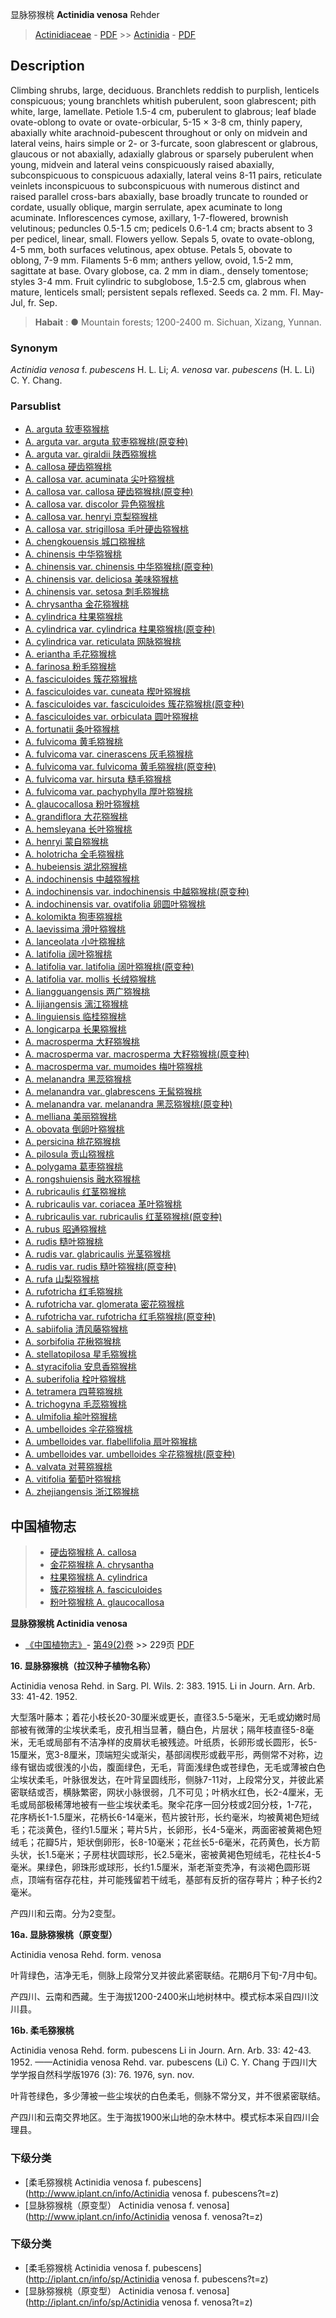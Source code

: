 显脉猕猴桃 **Actinidia venosa** Rehder

> [Actinidiaceae](Actinidiaceae-猕猴桃科.md) - [PDF](http://www.iplant.cn/foc/pdf/Actinidiaceae.pdf) >> [Actinidia](Actinidia-猕猴桃属.md) - [PDF](http://www.iplant.cn/foc/pdf/Actinidia.pdf)

## Description

Climbing shrubs, large, deciduous. Branchlets reddish to purplish, lenticels conspicuous; young branchlets whitish puberulent, soon glabrescent; pith white, large, lamellate. Petiole 1.5-4 cm, puberulent to glabrous; leaf blade ovate-oblong to ovate or ovate-orbicular, 5-15 × 3-8 cm, thinly papery, abaxially white arachnoid-pubescent throughout or only on midvein and lateral veins, hairs simple or 2- or 3-furcate, soon glabrescent or glabrous, glaucous or not abaxially, adaxially glabrous or sparsely puberulent when young, midvein and lateral veins conspicuously raised abaxially, subconspicuous to conspicuous adaxially, lateral veins 8-11 pairs, reticulate veinlets inconspicuous to subconspicuous with numerous distinct and raised parallel cross-bars abaxially, base broadly truncate to rounded or cordate, usually oblique, margin serrulate, apex acuminate to long acuminate. Inflorescences cymose, axillary, 1-7-flowered, brownish velutinous; peduncles 0.5-1.5 cm; pedicels 0.6-1.4 cm; bracts absent to 3 per pedicel, linear, small. Flowers yellow. Sepals 5, ovate to ovate-oblong, 4-5 mm, both surfaces velutinous, apex obtuse. Petals 5, obovate to oblong, 7-9 mm. Filaments 5-6 mm; anthers yellow, ovoid, 1.5-2 mm, sagittate at base. Ovary globose, ca. 2 mm in diam., densely tomentose; styles 3-4 mm. Fruit cylindric to subglobose, 1.5-2.5 cm, glabrous when mature, lenticels small; persistent sepals reflexed. Seeds ca. 2 mm. Fl. May-Jul, fr. Sep.

> **Habait** : 
>●  Mountain forests; 1200-2400 m. Sichuan, Xizang, Yunnan.

### Synonym
*Actinidia venosa* f. *pubescens* H. L. Li; *A. venosa* var. *pubescens* (H. L. Li) C. Y. Chang.

### Parsublist

* [A.  arguta  软枣猕猴桃](Actinidia-arguta-软枣狝猴桃.md)
* [A.  arguta var. arguta  软枣猕猴桃(原变种)](Actinidia-arguta-var-arguta-软枣狝猴桃(原变种).md)
* [A.  arguta var. giraldii  陕西猕猴桃](Actinidia-arguta-var-giraldii-陕西狝猴桃.md)
* [A.  callosa  硬齿猕猴桃](Actinidia-callosa-硬齿狝猴桃.md)
* [A.  callosa var. acuminata  尖叶猕猴桃](Actinidia-callosa-var-acuminata-尖叶狝猴桃.md)
* [A.  callosa var. callosa  硬齿猕猴桃(原变种)](Actinidia-callosa-var-callosa-硬齿狝猴桃(原变种).md)
* [A.  callosa var. discolor  异色猕猴桃](Actinidia-callosa-var-discolor-异色狝猴桃.md)
* [A.  callosa var. henryi  京梨猕猴桃](Actinidia-callosa-var-henryi-京梨狝猴桃.md)
* [A.  callosa var. strigillosa  毛叶硬齿猕猴桃](Actinidia-callosa-var-strigillosa-毛叶硬齿狝猴桃.md)
* [A.  chengkouensis  城口猕猴桃](Actinidia-chengkouensis-城口狝猴桃.md)
* [A.  chinensis  中华猕猴桃](Actinidia-chinensis-中华狝猴桃.md)
* [A.  chinensis var. chinensis  中华猕猴桃(原变种)](Actinidia-chinensis-var-chinensis-中华狝猴桃(原变种).md)
* [A.  chinensis var. deliciosa  美味猕猴桃](Actinidia-chinensis-var-deliciosa-美味狝猴桃.md)
* [A.  chinensis var. setosa  刺毛猕猴桃](Actinidia-chinensis-var-setosa-刺毛狝猴桃.md)
* [A.  chrysantha  金花猕猴桃](Actinidia-chrysantha-金花狝猴桃.md)
* [A.  cylindrica  柱果猕猴桃](Actinidia-cylindrica-柱果狝猴桃.md)
* [A.  cylindrica var. cylindrica  柱果猕猴桃(原变种)](Actinidia-cylindrica-var-cylindrica-柱果狝猴桃(原变种).md)
* [A.  cylindrica var. reticulata  网脉猕猴桃](Actinidia-cylindrica-var-reticulata-网脉狝猴桃.md)
* [A.  eriantha  毛花猕猴桃](Actinidia-eriantha-毛花狝猴桃.md)
* [A.  farinosa  粉毛猕猴桃](Actinidia-farinosa-粉毛狝猴桃.md)
* [A.  fasciculoides  簇花猕猴桃](Actinidia-fasciculoides-簇花狝猴桃.md)
* [A.  fasciculoides var. cuneata  楔叶猕猴桃](Actinidia-fasciculoides-var-cuneata-楔叶狝猴桃.md)
* [A.  fasciculoides var. fasciculoides  簇花猕猴桃(原变种)](Actinidia-fasciculoides-var-fasciculoides-簇花狝猴桃(原变种).md)
* [A.  fasciculoides var. orbiculata  圆叶猕猴桃](Actinidia-fasciculoides-var-orbiculata-圆叶狝猴桃.md)
* [A.  fortunatii  条叶猕猴桃](Actinidia-fortunatii-条叶狝猴桃.md)
* [A.  fulvicoma  黄毛猕猴桃](Actinidia-fulvicoma-黄毛狝猴桃.md)
* [A.  fulvicoma var. cinerascens  灰毛猕猴桃](Actinidia-fulvicoma-var-cinerascens-灰毛狝猴桃.md)
* [A.  fulvicoma var. fulvicoma  黄毛猕猴桃(原变种)](Actinidia-fulvicoma-var-fulvicoma-黄毛狝猴桃(原变种).md)
* [A.  fulvicoma var. hirsuta  糙毛猕猴桃](Actinidia-fulvicoma-var-hirsuta-糙毛狝猴桃.md)
* [A.  fulvicoma var. pachyphylla  厚叶猕猴桃](Actinidia-fulvicoma-var-pachyphylla-厚叶狝猴桃.md)
* [A.  glaucocallosa  粉叶猕猴桃](Actinidia-glaucocallosa-粉叶狝猴桃.md)
* [A.  grandiflora  大花猕猴桃](Actinidia-grandiflora-大花狝猴桃.md)
* [A.  hemsleyana  长叶猕猴桃](Actinidia-hemsleyana-长叶狝猴桃.md)
* [A.  henryi  蒙自猕猴桃](Actinidia-henryi-蒙自狝猴桃.md)
* [A.  holotricha  全毛猕猴桃](Actinidia-holotricha-全毛狝猴桃.md)
* [A.  hubeiensis  湖北猕猴桃](Actinidia-hubeiensis-湖北狝猴桃.md)
* [A.  indochinensis  中越猕猴桃](Actinidia-indochinensis-中越狝猴桃.md)
* [A.  indochinensis var. indochinensis  中越猕猴桃(原变种)](Actinidia-indochinensis-var-indochinensis-中越狝猴桃(原变种).md)
* [A.  indochinensis var. ovatifolia  卵圆叶猕猴桃](Actinidia-indochinensis-var-ovatifolia-卵圆叶狝猴桃.md)
* [A.  kolomikta  狗枣猕猴桃](Actinidia-kolomikta-狗枣狝猴桃.md)
* [A.  laevissima  滑叶猕猴桃](Actinidia-laevissima-滑叶狝猴桃.md)
* [A.  lanceolata  小叶猕猴桃](Actinidia-lanceolata-小叶狝猴桃.md)
* [A.  latifolia  阔叶猕猴桃](Actinidia-latifolia-阔叶狝猴桃.md)
* [A.  latifolia var. latifolia  阔叶猕猴桃(原变种)](Actinidia-latifolia-var-latifolia-阔叶狝猴桃(原变种).md)
* [A.  latifolia var. mollis  长绒猕猴桃](Actinidia-latifolia-var-mollis-长绒狝猴桃.md)
* [A.  liangguangensis  两广猕猴桃](Actinidia-liangguangensis-两广狝猴桃.md)
* [A.  lijiangensis  漓江猕猴桃](Actinidia-lijiangensis-漓江狝猴桃.md)
* [A.  linguiensis  临桂猕猴桃](Actinidia-linguiensis-临桂狝猴桃.md)
* [A.  longicarpa  长果猕猴桃](Actinidia-longicarpa-长果狝猴桃.md)
* [A.  macrosperma  大籽猕猴桃](Actinidia-macrosperma-大籽狝猴桃.md)
* [A.  macrosperma var. macrosperma  大籽猕猴桃(原变种)](Actinidia-macrosperma-var-macrosperma-大籽狝猴桃(原变种).md)
* [A.  macrosperma var. mumoides  梅叶猕猴桃](Actinidia-macrosperma-var-mumoides-梅叶狝猴桃.md)
* [A.  melanandra  黑蕊猕猴桃](Actinidia-melanandra-黑蕊狝猴桃.md)
* [A.  melanandra var. glabrescens  无髯猕猴桃](Actinidia-melanandra-var-glabrescens-无髯狝猴桃.md)
* [A.  melanandra var. melanandra  黑蕊猕猴桃(原变种)](Actinidia-melanandra-var-melanandra-黑蕊狝猴桃(原变种).md)
* [A.  melliana  美丽猕猴桃](Actinidia-melliana-美丽狝猴桃.md)
* [A.  obovata  倒卵叶猕猴桃](Actinidia-obovata-倒卵叶狝猴桃.md)
* [A.  persicina  桃花猕猴桃](Actinidia-persicina-桃花狝猴桃.md)
* [A.  pilosula  贡山猕猴桃](Actinidia-pilosula-贡山狝猴桃.md)
* [A.  polygama  葛枣猕猴桃](Actinidia-polygama-葛枣狝猴桃.md)
* [A.  rongshuiensis  融水猕猴桃](Actinidia-rongshuiensis-融水狝猴桃.md)
* [A.  rubricaulis  红茎猕猴桃](Actinidia-rubricaulis-红茎狝猴桃.md)
* [A.  rubricaulis var. coriacea  革叶猕猴桃](Actinidia-rubricaulis-var-coriacea-革叶狝猴桃.md)
* [A.  rubricaulis var. rubricaulis  红茎猕猴桃(原变种)](Actinidia-rubricaulis-var-rubricaulis-红茎狝猴桃(原变种).md)
* [A.  rubus  昭通猕猴桃](Actinidia-rubus-昭通狝猴桃.md)
* [A.  rudis  糙叶猕猴桃](Actinidia-rudis-糙叶狝猴桃.md)
* [A.  rudis var. glabricaulis  光茎猕猴桃](Actinidia-rudis-var-glabricaulis-光茎狝猴桃.md)
* [A.  rudis var. rudis  糙叶猕猴桃(原变种)](Actinidia-rudis-var-rudis-糙叶狝猴桃(原变种).md)
* [A.  rufa  山梨猕猴桃](Actinidia-rufa-山梨狝猴桃.md)
* [A.  rufotricha  红毛猕猴桃](Actinidia-rufotricha-红毛狝猴桃.md)
* [A.  rufotricha var. glomerata  密花猕猴桃](Actinidia-rufotricha-var-glomerata-密花狝猴桃.md)
* [A.  rufotricha var. rufotricha  红毛猕猴桃(原变种)](Actinidia-rufotricha-var-rufotricha-红毛狝猴桃(原变种).md)
* [A.  sabiifolia  清风藤猕猴桃](Actinidia-sabiifolia-清风藤狝猴桃.md)
* [A.  sorbifolia  花楸猕猴桃](Actinidia-sorbifolia-花楸狝猴桃.md)
* [A.  stellatopilosa  星毛猕猴桃](Actinidia-stellatopilosa-星毛狝猴桃.md)
* [A.  styracifolia  安息香猕猴桃](Actinidia-styracifolia-安息香狝猴桃.md)
* [A.  suberifolia  栓叶猕猴桃](Actinidia-suberifolia-栓叶狝猴桃.md)
* [A.  tetramera  四萼猕猴桃](Actinidia-tetramera-四萼狝猴桃.md)
* [A.  trichogyna  毛蕊猕猴桃](Actinidia-trichogyna-毛蕊狝猴桃.md)
* [A.  ulmifolia  榆叶猕猴桃](Actinidia-ulmifolia-榆叶狝猴桃.md)
* [A.  umbelloides  伞花猕猴桃](Actinidia-umbelloides-伞花狝猴桃.md)
* [A.  umbelloides var. flabellifolia  扇叶猕猴桃](Actinidia-umbelloides-var-flabellifolia-扇叶狝猴桃.md)
* [A.  umbelloides var. umbelloides  伞花猕猴桃(原变种)](Actinidia-umbelloides-var-umbelloides-伞花狝猴桃(原变种).md)
* [A.  valvata  对萼猕猴桃](Actinidia-valvata-对萼狝猴桃.md)
* [A.  vitifolia  葡萄叶猕猴桃](Actinidia-vitifolia-葡萄叶狝猴桃.md)
* [A.  zhejiangensis  浙江猕猴桃](Actinidia-zhejiangensis-浙江狝猴桃.md)

## 中国植物志

> * [硬齿猕猴桃  A.  callosa](Actinidia-callosa-硬齿狝猴桃.md)
> * [金花猕猴桃  A.  chrysantha](Actinidia-chrysantha-金花狝猴桃.md)
> * [柱果猕猴桃  A.  cylindrica](Actinidia-cylindrica-柱果狝猴桃.md)
> * [簇花猕猴桃  A.  fasciculoides](Actinidia-fasciculoides-簇花狝猴桃.md)
> * [粉叶猕猴桃  A.  glaucocallosa](Actinidia-glaucocallosa-粉叶狝猴桃.md)

**显脉猕猴桃 Actinidia venosa**

* [《中国植物志》](http://www.iplant.cn/frps)- [第49(2)卷](http://www.iplant.cn/frps/vol/49(2)) >> 229页 [PDF](http://www.iplant.cn/frps/pdf/49(2)/229b.PDF)

**16. 显脉猕猴桃（拉汉种子植物名称）**

Actinidia venosa Rehd. in Sarg. Pl. Wils. 2: 383. 1915. Li in Journ. Arn. Arb. 33: 41-42. 1952.

大型落叶藤本；着花小枝长20-30厘米或更长，直径3.5-5毫米，无毛或幼嫩时局部被有微薄的尘埃状柔毛，皮孔相当显著，髓白色，片层状；隔年枝直径5-8毫米，无毛或局部有不洁净样的皮屑状毛被残迹。叶纸质，长卵形或长圆形，长5-15厘米，宽3-8厘米，顶端短尖或渐尖，基部阔楔形或截平形，两侧常不对称，边缘有锯齿或很浅的小齿，腹面绿色，无毛，背面浅绿色或苍绿色，无毛或薄被白色尘埃状柔毛，叶脉很发达，在叶背呈圆线形，侧脉7-11对，上段常分叉，并彼此紧密联结或否，横脉繁密，网状小脉很弱，几不可见；叶柄水红色，长2-4厘米，无毛或局部极稀薄地被有一些尘埃状柔毛。聚伞花序一回分枝或2回分枝，1-7花，花序柄长1-1.5厘米，花柄长6-14毫米，苞片披针形，长约毫米，均被黄褐色短绒毛；花淡黄色，径约1.5厘米；萼片5片，长卵形，长4-5毫米，两面密被黄褐色短绒毛；花瓣5片，矩状倒卵形，长8-10毫米；花丝长5-6毫米，花药黄色，长方箭头状，长1.5毫米；子房柱状圆球形，长2.5毫米，密被黄褐色短绒毛，花柱长4-5毫米。果绿色，卵珠形或球形，长约1.5厘米，渐老渐变秃净，有淡褐色圆形斑点，顶端有宿存花柱，并可能残留若干绒毛，基部有反折的宿存萼片；种子长约2毫米。

产四川和云南。分为2变型。

**16a. 显脉猕猴桃（原变型）**

Actinidia venosa Rehd. form. venosa

叶背绿色，洁净无毛，侧脉上段常分叉并彼此紧密联结。花期6月下旬-7月中旬。

产四川、云南和西藏。生于海拔1200-2400米山地树林中。模式标本采自四川汶川县。

**16b. 柔毛猕猴桃**

Actinidia venosa Rehd. form. pubescens Li in Journ. Arn. Arb. 33: 42-43. 1952. ——Actinidia venosa Rehd. var. pubescens (Li) C. Y. Chang 于四川大学学报自然科学版1976 (3): 76. 1976, syn. nov.

叶背苍绿色，多少薄被一些尘埃状的白色柔毛，侧脉不常分叉，并不很紧密联结。

产四川和云南交界地区。生于海拔1900米山地的杂木林中。模式标本采自四川会理县。

### 下级分类
* [柔毛猕猴桃  Actinidia venosa f. pubescens](http://www.iplant.cn/info/Actinidia venosa f. pubescens?t=z)
* [显脉猕猴桃（原变型）  Actinidia venosa f. venosa](http://www.iplant.cn/info/Actinidia venosa f. venosa?t=z)

### 下级分类
* [柔毛猕猴桃  Actinidia venosa f. pubescens](http://iplant.cn/info/sp/Actinidia venosa f. pubescens?t=z)
* [显脉猕猴桃（原变型）  Actinidia venosa f. venosa](http://iplant.cn/info/sp/Actinidia venosa f. venosa?t=z)
